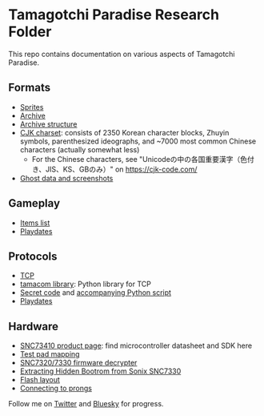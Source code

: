 Tamagotchi Paradise Research Folder
===================================

This repo contains documentation on various aspects of Tamagotchi Paradise.

## Formats
- [Sprites](formats/sprites.md)
- [Archive](formats/archive.md)
- [Archive structure](formats/archive_structure.md)
- [CJK charset](formats/cjk_charset.txt): consists of 2350 Korean character blocks, Zhuyin symbols,
  parenthesized ideographs, and ~7000 most common Chinese characters (actually somewhat less)
  - For the Chinese characters, see "Unicodeの中の各国重要漢字（色付き、JIS、KS、GBのみ）" on
    https://cjk-code.com/
- [Ghost data and screenshots](formats/ghost_data.md)

## Gameplay
- [Items list](https://github.com/GMMan/tama-paradise-items-list/blob/main/index.md)
- [Playdates](gameplay/playdate.md)

## Protocols
- [TCP](protocols/tcp.md)
- [tamacom library](https://github.com/GMMan/tamacom): Python library for TCP
- [Secret code](protocols/secret_code.md) and [accompanying Python script](protocols/secret_code.py)
- [Playdates](protocols/playdate.md)

## Hardware
- [SNC73410 product page](https://www.sonix.com.tw/article-en-5180-42810): find microcontroller datasheet and SDK here
- [Test pad mapping](hardware/testpads.txt)
- [SNC7320/7330 firmware decrypter](https://github.com/GMMan/sonix-boot-decrypter)
- [Extracting Hidden Bootrom from Sonix SNC7330](https://github.com/GMMan/snc7330-hidden-rom)
- [Flash layout](hardware/flash_layout.md)
- [Connecting to prongs](hardware/prongs_adapter.md)

Follow me on [Twitter](https://x.com/GMMan_BZFlag) and [Bluesky](https://bsky.app/profile/sudo.caralynx.com)
for progress.
